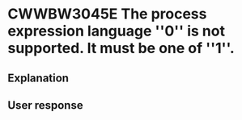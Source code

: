 # CWWBW3045E The process expression language ''0'' is not supported. It must be one of ''1''.

## Explanation

## User response
